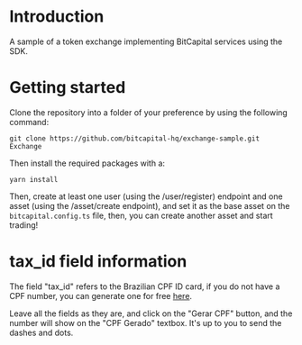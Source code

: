**Introduction**
=====

A sample of a token exchange implementing BitCapital services using the SDK.

**Getting started**
=====
Clone the repository into a folder of your preference by using the following command:
```
git clone https://github.com/bitcapital-hq/exchange-sample.git Exchange
```

Then install the required packages with a:
```
yarn install
```

Then, create at least one user (using the /user/register) endpoint and one asset (using the /asset/create endpoint), and set it as the base asset on the `bitcapital.config.ts` file, then, you can create another asset and start trading!

**tax_id field information**
=====
The field "tax_id" refers to the Brazilian CPF ID card, if you do not have a CPF number, you can generate one for free [here](https://www.4devs.com.br/gerador_de_cpf).

Leave all the fields as they are, and click on the "Gerar CPF" button, and the number will show on the "CPF Gerado" textbox. It's up to you to send the dashes and dots.
